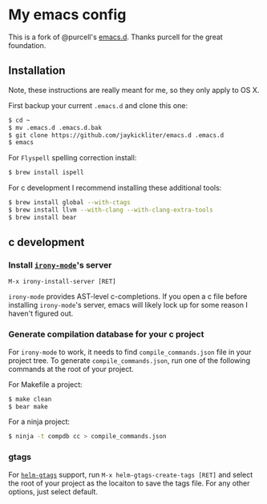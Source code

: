 # My emacs config

This is a fork of @purcell's [emacs.d](https://github.com/purcell/emacs.d).
Thanks purcell for the great foundation.




## Installation

Note, these instructions are really meant for me, so they only apply to OS X.

First backup your current `.emacs.d` and clone this one:

```sh
$ cd ~
$ mv .emacs.d .emacs.d.bak
$ git clone https://github.com/jaykickliter/emacs.d .emacs.d
$ emacs
```

For `Flyspell` spelling correction install:
```sh
$ brew install ispell
```

For c development I recommend installing these additional tools:
```sh
$ brew install global --with-ctags
$ brew install llvm --with-clang --with-clang-extra-tools
$ brew install bear
```



## c development

### Install [`irony-mode`](https://github.com/Sarcasm/irony-mode)'s server

```M-x irony-install-server [RET]```

`irony-mode` provides AST-level c-completions. If you open a c file before
installing `irony-mode`'s server, emacs will likely lock up for some reason I
haven't figured out.


### Generate compilation database for your c project

For `irony-mode` to work, it needs to find `compile_commands.json` file in your
project tree. To generate `compile_commands.json`, run one of the following
commands at the root of your project.

For Makefile a project:
```sh
$ make clean
$ bear make
```
For a ninja project:
```sh
$ ninja -t compdb cc > compile_commands.json
```

### gtags

For [`helm-gtags`](https://github.com/syohex/emacs-helm-gtags) support, run
`M-x helm-gtags-create-tags [RET]` and select the root of your project as the
locaiton to save the tags file. For any other options, just select default.

